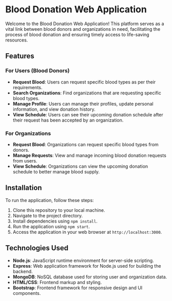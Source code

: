 # Blood Donation Web Application

Welcome to the Blood Donation Web Application! This platform serves as a vital link between blood donors and organizations in need, facilitating the process of blood donation and ensuring timely access to life-saving resources.

## Features

### For Users (Blood Donors)
- **Request Blood**: Users can request specific blood types as per their requirements.
- **Search Organizations**: Find organizations that are requesting specific blood types.
- **Manage Profile**: Users can manage their profiles, update personal information, and view donation history.
- **View Schedule**: Users can see their upcoming donation schedule after their request has been accepted by an organization.

### For Organizations
- **Request Blood**: Organizations can request specific blood types from donors.
- **Manage Requests**: View and manage incoming blood donation requests from users.
- **View Schedule**: Organizations can view the upcoming donation schedule to better manage blood supply.

## Installation

To run the application, follow these steps:

1. Clone this repository to your local machine.
2. Navigate to the project directory.
3. Install dependencies using `npm install`.
4. Run the application using `npm start`.
5. Access the application in your web browser at `http://localhost:3000`.

## Technologies Used

- **Node.js**: JavaScript runtime environment for server-side scripting.
- **Express**: Web application framework for Node.js used for building the backend.
- **MongoDB**: NoSQL database used for storing user and organization data.
- **HTML/CSS**: Frontend markup and styling.
- **Bootstrap**: Frontend framework for responsive design and UI components.

